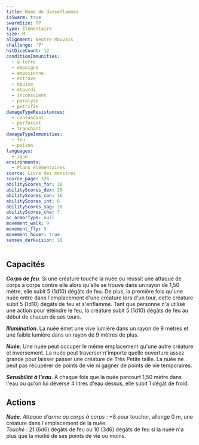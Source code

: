 ```yaml
---
title: Nuée de danseflammes
isSwarm: true
swarmSize: TP
type: Élémentaire
size: M
alignment: Neutre Mauvais
challenge: '7'
hitDiceCount: 12
conditionImmunities:
  - a-terre
  - empoigne
  - empoisonne
  - entrave
  - epuise
  - etourdi
  - inconscient
  - paralyse
  - petrifie
damageTypeResistances:
  - contondant
  - perforant
  - tranchant
damageTypeImmunities:
  - feu
  - poison
languages:
  - igné
environments:
  - Plans élémentaires
source: Livre des monstres
source_page: 326
abilityScores_for: 10
abilityScores_dex: 20
abilityScores_con: 16
abilityScores_int: 6
abilityScores_sag: 10
abilityScores_cha: 7
ac_armorType: null
movement_walk: 9
movement_fly: 9
movement_hover: true
senses_darkvision: 18
---
```

## Capacités
_**Corps de feu**_. Si une créature touche la nuée ou réussit une attaque de corps à corps contre elle alors qu'elle se trouve dans un rayon de 1,50 mètre, elle subit 5 (1d10) dégâts de feu. De plus, la première fois qu'une nuée entre dans l'emplacement d'une créature lors d'un tour, cette créature subit 5 (1d10) dégâts de feu et s'enflamme. Tant que personne n'a utilisé une action pour éteindre le feu, la créature subit 5 (1d10) dégâts de feu au début de chacun de ses tours.

_**Illumination**_. La nuée émet une vive lumière dans un rayon de 9 mètres et une faible lumière dans un rayon de 9 mètres de plus.

_**Nuée**_. Une nuée peut occuper le même emplacement qu'une autre créature et inversement. La nuée peut traverser n'importe quelle ouverture assez grande pour laisser passer une créature de Très Petite taille. La nuée ne peut pas récupérer de points de vie ni gagner de points de vie temporaires.

_**Sensibilité à l'eau**_. À chaque fois que la nuée parcourt 1,50 mètre dans l'eau ou qu'on lui déverse 4 litres d'eau dessus, elle subit 1 dégât de froid.

## Actions
_**Nuée**_. _Attaque d'arme au corps à corps_ : +8 pour toucher, allonge 0 m, une créature dans l'emplacement de la nuée.  
_Touché_ : 21 (6d6) dégâts de feu ou 10 (3d6) dégâts de feu si la nuée n'a plus que la moitié de ses points de vie ou moins.
